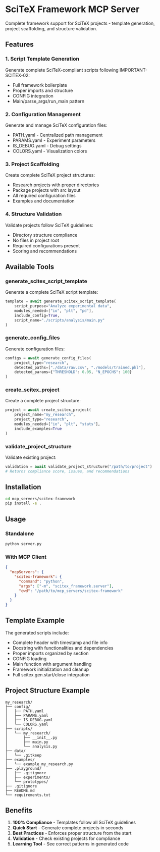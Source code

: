 # SciTeX Framework MCP Server

Complete framework support for SciTeX projects - template generation, project scaffolding, and structure validation.

## Features

### 1. Script Template Generation
Generate complete SciTeX-compliant scripts following IMPORTANT-SCITEX-02:
- Full framework boilerplate
- Proper imports and structure
- CONFIG integration
- Main/parse_args/run_main pattern

### 2. Configuration Management
Generate and manage SciTeX configuration files:
- PATH.yaml - Centralized path management
- PARAMS.yaml - Experiment parameters
- IS_DEBUG.yaml - Debug settings
- COLORS.yaml - Visualization colors

### 3. Project Scaffolding
Create complete SciTeX project structures:
- Research projects with proper directories
- Package projects with src layout
- All required configuration files
- Examples and documentation

### 4. Structure Validation
Validate projects follow SciTeX guidelines:
- Directory structure compliance
- No files in project root
- Required configurations present
- Scoring and recommendations

## Available Tools

### generate_scitex_script_template
Generate a complete SciTeX script template:
```python
template = await generate_scitex_script_template(
    script_purpose="Analyze experimental data",
    modules_needed=["io", "plt", "pd"],
    include_config=True,
    script_name="./scripts/analysis/main.py"
)
```

### generate_config_files
Generate configuration files:
```python
configs = await generate_config_files(
    project_type="research",
    detected_paths=["./data/raw.csv", "./models/trained.pkl"],
    detected_params={"THRESHOLD": 0.05, "N_EPOCHS": 100}
)
```

### create_scitex_project
Create a complete project structure:
```python
project = await create_scitex_project(
    project_name="my_research",
    project_type="research",
    modules_needed=["io", "plt", "stats"],
    include_examples=True
)
```

### validate_project_structure
Validate existing project:
```python
validation = await validate_project_structure("/path/to/project")
# Returns compliance score, issues, and recommendations
```

## Installation

```bash
cd mcp_servers/scitex-framework
pip install -e .
```

## Usage

### Standalone
```bash
python server.py
```

### With MCP Client
```json
{
  "mcpServers": {
    "scitex-framework": {
      "command": "python",
      "args": ["-m", "scitex_framework.server"],
      "cwd": "/path/to/mcp_servers/scitex-framework"
    }
  }
}
```

## Template Example

The generated scripts include:
- Complete header with timestamp and file info
- Docstring with functionalities and dependencies
- Proper imports organized by section
- CONFIG loading
- Main function with argument handling
- Framework initialization and cleanup
- Full scitex.gen.start/close integration

## Project Structure Example

```
my_research/
├── config/
│   ├── PATH.yaml
│   ├── PARAMS.yaml
│   ├── IS_DEBUG.yaml
│   └── COLORS.yaml
├── scripts/
│   └── my_research/
│       ├── __init__.py
│       ├── main.py
│       └── analysis.py
├── data/
│   └── .gitkeep
├── examples/
│   └── example_my_research.py
├── .playground/
│   ├── .gitignore
│   ├── experiments/
│   └── prototypes/
├── .gitignore
├── README.md
└── requirements.txt
```

## Benefits

1. **100% Compliance** - Templates follow all SciTeX guidelines
2. **Quick Start** - Generate complete projects in seconds
3. **Best Practices** - Enforces proper structure from the start
4. **Validation** - Check existing projects for compliance
5. **Learning Tool** - See correct patterns in generated code